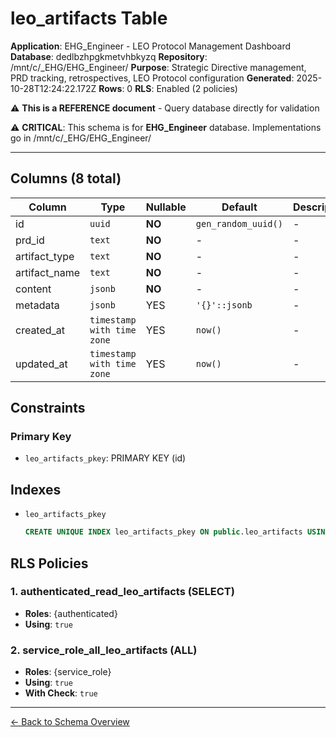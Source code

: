 # leo_artifacts Table

**Application**: EHG_Engineer - LEO Protocol Management Dashboard
**Database**: dedlbzhpgkmetvhbkyzq
**Repository**: /mnt/c/_EHG/EHG_Engineer/
**Purpose**: Strategic Directive management, PRD tracking, retrospectives, LEO Protocol configuration
**Generated**: 2025-10-28T12:24:22.172Z
**Rows**: 0
**RLS**: Enabled (2 policies)

⚠️ **This is a REFERENCE document** - Query database directly for validation

⚠️ **CRITICAL**: This schema is for **EHG_Engineer** database. Implementations go in /mnt/c/_EHG/EHG_Engineer/

---

## Columns (8 total)

| Column | Type | Nullable | Default | Description |
|--------|------|----------|---------|-------------|
| id | `uuid` | **NO** | `gen_random_uuid()` | - |
| prd_id | `text` | **NO** | - | - |
| artifact_type | `text` | **NO** | - | - |
| artifact_name | `text` | **NO** | - | - |
| content | `jsonb` | **NO** | - | - |
| metadata | `jsonb` | YES | `'{}'::jsonb` | - |
| created_at | `timestamp with time zone` | YES | `now()` | - |
| updated_at | `timestamp with time zone` | YES | `now()` | - |

## Constraints

### Primary Key
- `leo_artifacts_pkey`: PRIMARY KEY (id)

## Indexes

- `leo_artifacts_pkey`
  ```sql
  CREATE UNIQUE INDEX leo_artifacts_pkey ON public.leo_artifacts USING btree (id)
  ```

## RLS Policies

### 1. authenticated_read_leo_artifacts (SELECT)

- **Roles**: {authenticated}
- **Using**: `true`

### 2. service_role_all_leo_artifacts (ALL)

- **Roles**: {service_role}
- **Using**: `true`
- **With Check**: `true`

---

[← Back to Schema Overview](../database-schema-overview.md)
